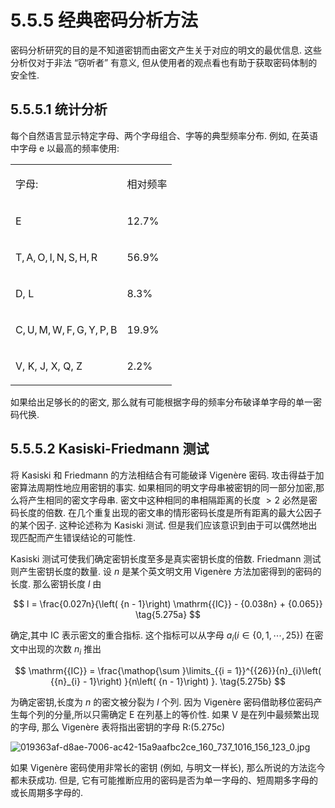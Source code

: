 # 5.5.5 经典密码分析方法

密码分析研究的目的是不知道密钥而由密文产生关于对应的明文的最优信息. 这些分析仅对于非法 “窃听者” 有意义, 但从使用者的观点看也有助于获取密码体制的安全性.

## 5.5.5.1 统计分析

每个自然语言显示特定字母、两个字母组合、字等的典型频率分布. 例如, 在英语中字母 e 以最高的频率使用:

<table><tr><td>

字母:

</td><td>

相对频率

</td></tr><tr><td>

E

</td><td>

12.7%

</td></tr><tr><td>

$\mathrm{T},\mathrm{A},\mathrm{O},\mathrm{I},\mathrm{N},\mathrm{S},\mathrm{H},\mathrm{R}$

</td><td>

56.9%

</td></tr><tr><td>

D, L

</td><td>

8.3%

</td></tr><tr><td>

$\mathrm{C},\mathrm{U},\mathrm{M},\mathrm{W},\mathrm{F},\mathrm{G},\mathrm{Y},\mathrm{P},\mathrm{B}$

</td><td>

19.9%

</td></tr><tr><td>

V, K, J, X, Q, Z

</td><td>

2.2%

</td></tr></table>

如果给出足够长的的密文, 那么就有可能根据字母的频率分布破译单字母的单一密码代换.

## 5.5.5.2 Kasiski-Friedmann 测试

将 Kasiski 和 Friedmann 的方法相结合有可能破译 Vigenère 密码. 攻击得益于加密算法周期性地应用密钥的事实. 如果相同的明文字母串被密钥的同一部分加密,那么将产生相同的密文字母串. 密文中这种相同的串相隔距离的长度 $> 2$ 必然是密码长度的倍数. 在几个重复出现的密文串的情形密码长度是所有距离的最大公因子的某个因子. 这种论述称为 Kasiski 测试. 但是我们应该意识到由于可以偶然地出现匹配而产生错误结论的可能性.

Kasiski 测试可使我们确定密钥长度至多是真实密钥长度的倍数. Friedmann 测试则产生密钥长度的数量. 设 $n$ 是某个英文明文用 Vigenère 方法加密得到的密码的长度. 那么密钥长度 $l$ 由

$$
l = \frac{0.027n}{\left( {n - 1}\right) \mathrm{{IC}} - {0.038n} + {0.065}} \tag{5.275a}
$$

确定,其中 IC 表示密文的重合指标. 这个指标可以从字母 ${a}_{i}\left( {i \in  \{ 0,1,\cdots ,{25}\} }\right)$ 在密文中出现的次数 ${n}_{i}$ 推出

$$
\mathrm{{IC}} = \frac{\mathop{\sum }\limits_{{i = 1}}^{{26}}{n}_{i}\left( {{n}_{i} - 1}\right) }{n\left( {n - 1}\right) }. \tag{5.275b}
$$

为确定密钥,长度为 $n$ 的密文被分裂为 $l$ 个列. 因为 Vigenère 密码借助移位密码产生每个列的分量,所以只需确定 $\mathrm{E}$ 在列基上的等价性. 如果 $\mathrm{V}$ 是在列中最频繁出现的字母, 那么 Vigenère 表将指出密钥的字母 R:(5.275c)

![019363af-d8ae-7006-ac42-15a9aafbc2ce_160_737_1016_156_123_0.jpg](/images/019363af-d8ae-7006-ac42-15a9aafbc2ce_160_737_1016_156_123_0.jpg)

如果 Vigenère 密码使用非常长的密钥 (例如, 与明文一样长), 那么所说的方法迄今都未获成功. 但是, 它有可能推断应用的密码是否为单一字母的、短周期多字母的或长周期多字母的.
